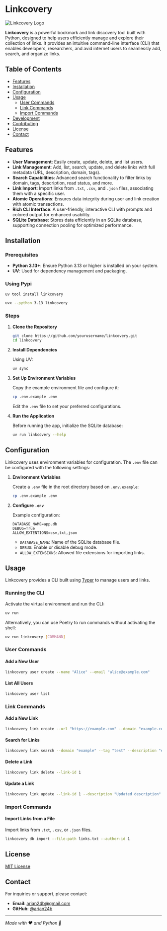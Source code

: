 # Linkcovery

![Linkcovery Logo](https://via.placeholder.com/150)

**Linkcovery** is a powerful bookmark and link discovery tool built with Python, designed to help users efficiently manage and explore their collection of links. It provides an intuitive command-line interface (CLI) that enables developers, researchers, and avid internet users to seamlessly add, search, and organize links.

## Table of Contents

- [Features](#features)
- [Installation](#installation)
- [Configuration](#configuration)
- [Usage](#usage)
  - [User Commands](#user-commands)
  - [Link Commands](#link-commands)
  - [Import Commands](#import-commands)
- [Development](#development)
- [Contributing](#contributing)
- [License](#license)
- [Contact](#contact)

## Features

- **User Management**: Easily create, update, delete, and list users.
- **Link Management**: Add, list, search, update, and delete links with full metadata (URL, description, domain, tags).
- **Search Capabilities**: Advanced search functionality to filter links by domain, tags, description, read status, and more.
- **Link Import**: Import links from `.txt`, `.csv`, and `.json` files, associating them with a specific user.
- **Atomic Operations**: Ensures data integrity during user and link creation with atomic transactions.
- **Rich CLI Interface**: A user-friendly, interactive CLI with prompts and colored output for enhanced usability.
- **SQLite Database**: Stores data efficiently in an SQLite database, supporting connection pooling for optimized performance.

## Installation

### Prerequisites

- **Python 3.13+**: Ensure Python 3.13 or higher is installed on your system.
- **UV**: Used for dependency management and packaging.

### Using Pypi

```bash
uv tool install linkcovery

uvx --python 3.13 linkcovery
```

### Steps

1. **Clone the Repository**

   ```bash
   git clone https://github.com/yourusername/linkcovery.git
   cd linkcovery
   ```

2. **Install Dependencies**

   Using UV:

   ```bash
   uv sync
   ```

3. **Set Up Environment Variables**

   Copy the example environment file and configure it:

   ```bash
   cp .env.example .env
   ```

   Edit the `.env` file to set your preferred configurations.

4. **Run the Application**

   Before running the app, initialize the SQLite database:

   ```bash
   uv run linkcovery --help
   ```

## Configuration

Linkcovery uses environment variables for configuration. The `.env` file can be configured with the following settings:

1. **Environment Variables**

   Create a `.env` file in the root directory based on `.env.example`:

   ```bash
   cp .env.example .env
   ```

2. **Configure `.env`**

   Example configuration:

   ```env
   DATABASE_NAME=app.db
   DEBUG=True
   ALLOW_EXTENTIONS=csv,txt,json
   ```

   - `DATABASE_NAME`: Name of the SQLite database file.
   - `DEBUG`: Enable or disable debug mode.
   - `ALLOW_EXTENSIONS`: Allowed file extensions for importing links.

## Usage

Linkcovery provides a CLI built using [Typer](https://typer.tiangolo.com/) to manage users and links.

### Running the CLI

Activate the virtual environment and run the CLI:

```bash
uv run
```

Alternatively, you can use Poetry to run commands without activating the shell:

```bash
uv run linkcovery [COMMAND]
```

### User Commands

#### Add a New User

```bash
linkcovery user create --name "Alice" --email "alice@example.com"
```

#### List All Users

```bash
linkcovery user list
```

### Link Commands

#### Add a New Link

```bash
linkcovery link create --url "https://example.com" --domain "example.com" --author-email "alice@example.com" --description "An example website" --tag "example" "test"
```

#### Search for Links

```bash
linkcovery link search --domain "example" --tag "test" --description "example" --sort-by "created_at" --sort-order "DESC" --limit 5 --offset 0
```

#### Delete a Link

```bash
linkcovery link delete --link-id 1
```

#### Update a Link

```bash
linkcovery link update --link-id 1 --description "Updated description" --is-read True
```

### Import Commands

#### Import Links from a File

Import links from `.txt`, `.csv`, or `.json` files.

```bash
linkcovery db import --file-path links.txt --author-id 1
```

## License

[MIT License](LICENSE)

## Contact

For inquiries or support, please contact:

- **Email**: [arian24b@gmail.com](mailto:arian24b@gmail.com)
- **GitHub**: [@arian24b](https://github.com/arian24b)

---

_Made with ❤️ and Python 🐍_
